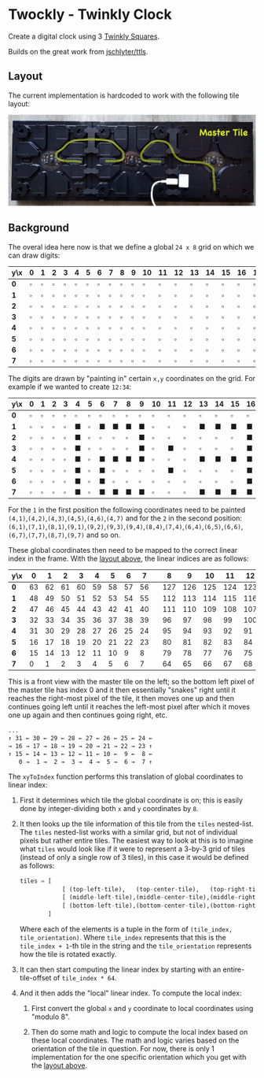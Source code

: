 # Twockly - Twinkly Clock

Create a digital clock using 3 [Twinkly Squares](https://twinkly.com/products/squares).

Builds on the great work from [jschlyter/ttls](https://github.com/jschlyter/ttls).

## Layout

The current implementation is hardcoded to work with the following tile layout:

![](images/photo.jpg)

## Background

The overal idea here now is that we define a global `24 x 8` grid on which we can draw digits:

|  y\x| 0| 1| 2| 3| 4| 5| 6| 7| 8| 9|10|11|12|13|14|15|16|17|18|19|20|21|22|23|
|-----|--|--|--|--|--|--|--|--|--|--|--|--|--|--|--|--|--|--|--|--|--|--|--|--|
|**0**| ▫| ▫| ▫| ▫| ▫| ▫| ▫| ▫| ▫| ▫| ▫| ▫| ▫| ▫| ▫| ▫| ▫| ▫| ▫| ▫| ▫| ▫| ▫| ▫|
|**1**| ▫| ▫| ▫| ▫| ▫| ▫| ▫| ▫| ▫| ▫| ▫| ▫| ▫| ▫| ▫| ▫| ▫| ▫| ▫| ▫| ▫| ▫| ▫| ▫|
|**2**| ▫| ▫| ▫| ▫| ▫| ▫| ▫| ▫| ▫| ▫| ▫| ▫| ▫| ▫| ▫| ▫| ▫| ▫| ▫| ▫| ▫| ▫| ▫| ▫|
|**3**| ▫| ▫| ▫| ▫| ▫| ▫| ▫| ▫| ▫| ▫| ▫| ▫| ▫| ▫| ▫| ▫| ▫| ▫| ▫| ▫| ▫| ▫| ▫| ▫|
|**4**| ▫| ▫| ▫| ▫| ▫| ▫| ▫| ▫| ▫| ▫| ▫| ▫| ▫| ▫| ▫| ▫| ▫| ▫| ▫| ▫| ▫| ▫| ▫| ▫|
|**5**| ▫| ▫| ▫| ▫| ▫| ▫| ▫| ▫| ▫| ▫| ▫| ▫| ▫| ▫| ▫| ▫| ▫| ▫| ▫| ▫| ▫| ▫| ▫| ▫|
|**6**| ▫| ▫| ▫| ▫| ▫| ▫| ▫| ▫| ▫| ▫| ▫| ▫| ▫| ▫| ▫| ▫| ▫| ▫| ▫| ▫| ▫| ▫| ▫| ▫|
|**7**| ▫| ▫| ▫| ▫| ▫| ▫| ▫| ▫| ▫| ▫| ▫| ▫| ▫| ▫| ▫| ▫| ▫| ▫| ▫| ▫| ▫| ▫| ▫| ▫|


The digits are drawn by "painting in" certain `x,y` coordinates on the grid. For example if we wanted to create `12:34`:

|  y\x| 0| 1| 2| 3| 4| 5| 6| 7| 8| 9|10|11|12|13|14|15|16|17|18|19|20|21|22|23|
|-----|--|--|--|--|--|--|--|--|--|--|--|--|--|--|--|--|--|--|--|--|--|--|--|--|
|**0**| ▫| ▫| ▫| ▫| ▫| ▫| ▫| ▫| ▫| ▫| ▫| ▫| ▫| ▫| ▫| ▫| ▫| ▫| ▫| ▫| ▫| ▫| ▫| ▫|
|**1**| ▫| ▫| ▫| ▫| ■| ▫| ■| ■| ■| ■| ▫| ▫| ▫| ■| ■| ■| ■| ▫| ■| ▫| ▫| ■| ▫| ▫|
|**2**| ▫| ▫| ▫| ▫| ■| ▫| ▫| ▫| ▫| ■| ▫| ▫| ▫| ▫| ▫| ▫| ■| ▫| ■| ▫| ▫| ■| ▫| ▫|
|**3**| ▫| ▫| ▫| ▫| ■| ▫| ▫| ▫| ▫| ■| ▫| ■| ▫| ▫| ▫| ▫| ■| ▫| ■| ▫| ▫| ■| ▫| ▫|
|**4**| ▫| ▫| ▫| ▫| ■| ▫| ■| ■| ■| ■| ▫| ▫| ▫| ■| ■| ■| ■| ▫| ■| ■| ■| ■| ▫| ▫|
|**5**| ▫| ▫| ▫| ▫| ■| ▫| ■| ▫| ▫| ▫| ▫| ■| ▫| ▫| ▫| ▫| ■| ▫| ▫| ▫| ▫| ■| ▫| ▫|
|**6**| ▫| ▫| ▫| ▫| ■| ▫| ■| ▫| ▫| ▫| ▫| ▫| ▫| ▫| ▫| ▫| ■| ▫| ▫| ▫| ▫| ■| ▫| ▫|
|**7**| ▫| ▫| ▫| ▫| ■| ▫| ■| ■| ■| ■| ▫| ▫| ▫| ■| ■| ■| ■| ▫| ▫| ▫| ▫| ■| ▫| ▫|

For the `1` in the first position the following coordinates need to be painted `(4,1)`,`(4,2)`,`(4,3)`,`(4,5)`,`(4,6)`,`(4,7)` and for the `2` in the second position: `(6,1)`,`(7,1)`,`(8,1)`,`(9,1)`,`(9,2)`,`(9,3)`,`(9,4)`,`(8,4)`,`(7,4)`,`(6,4)`,`(6,5)`,`(6,6)`,`(6,7)`,`(7,7)`,`(8,7)`,`(9,7)` and so on.

These global coordinates then need to be mapped to the correct linear index in the frame. With the [layout above](#layout), the linear indices are as follows:

|  y\x|  0|  1|  2|  3|  4|  5|  6|  7| |  8|  9| 10| 11| 12| 13| 14| 15| | 16| 17| 18| 19| 20| 21| 22| 23|
|-----|---|---|---|---|---|---|---|---|-|---|---|---|---|---|---|---|---|-|---|---|---|---|---|---|---|---|
|**0**| 63| 62| 61| 60| 59| 58| 57| 56| |127|126|125|124|123|122|121|120| |191|190|189|188|187|186|185|184|
|**1**| 48| 49| 50| 51| 52| 53| 54| 55| |112|113|114|115|116|117|118|119| |176|177|178|179|180|181|182|183|
|**2**| 47| 46| 45| 44| 43| 42| 41| 40| |111|110|109|108|107|106|105|104| |175|174|173|172|171|170|169|168|
|**3**| 32| 33| 34| 35| 36| 37| 38| 39| | 96| 97| 98| 99|100|101|102|103| |160|161|162|163|164|165|166|167|
|**4**| 31| 30| 29| 28| 27| 26| 25| 24| | 95| 94| 93| 92| 91| 90| 89| 88| |159|158|157|156|155|154|153|152|
|**5**| 16| 17| 18| 19| 20| 21| 22| 23| | 80| 81| 82| 83| 84| 85| 86| 87| |144|145|146|147|148|149|150|151|
|**6**| 15| 14| 13| 12| 11| 10|  9|  8| | 79| 78| 77| 76| 75| 74| 73| 72| |143|142|141|140|139|138|137|136|
|**7**|  0|  1|  2|  3|  4|  5|  6|  7| | 64| 65| 66| 67| 68| 69| 70| 71| |128|129|130|131|132|133|134|135|

This is a front view with the master tile on the left; so the bottom left pixel of the master tile has index 0 and it then essentially "snakes" right until it reaches the right-most pixel of the tile, it then moves one up and then continues going left until it reaches the left-most pixel after which it moves one up again and then continues going right, etc.

```
...
↑ 31 ← 30 ← 29 ← 28 ← 27 ← 26 ← 25 ← 24 ←
→ 16 → 17 → 18 → 19 → 20 → 21 → 22 → 23 ↑
↑ 15 ← 14 ← 13 ← 12 ← 11 ← 10 ←  9 ←  8 ←
   0 →  1 →  2 →  3 →  4 →  5 →  6 →  7 ↑
```

The `xyToIndex` function performs this translation of global coordinates to linear index:

1.  First it determines which tile the global coordinate is on; this is easily done by integer-dividing both `x` and `y` coordinates by `8`.

2.  It then looks up the tile information of this tile from the `tiles` nested-list. The `tiles` nested-list works with a similar grid, but not of individual pixels but rather entire tiles. The easiest way to look at this is to imagine what `tiles` would look like if it were to represent a 3-by-3 grid of tiles (instead of only a single row of 3 tiles), in this case it would be defined as follows:

    ```python
    tiles = [   
                [ (top-left-tile),   (top-center-tile),   (top-right-tile)    ],
                [ (middle-left-tile),(middle-center-tile),(middle-right-tile) ],
                [ (bottom-left-tile),(bottom-center-tile),(bottom-right-tile) ]
            ]
    ```

    Where each of the elements is a tuple in the form of `(tile_index, tile_orientation)`. Where `tile_index` represents that this is the `tile_index + 1`-th tile in the string and the `tile_orientation` represents how the tile is rotated exactly.

3.  It can then start computing the linear index by starting with an entire-tile-offset of `tile_index * 64`.

4.  And it then adds the "local" linear index. To compute the local index:
    
    1.  First convert the global `x` and `y` coordinate to local coordinates using "modulo 8".

    2.  Then do some math and logic to compute the local index based on these local coordinates. The math and logic varies based on the orientation of the tile in question. For now, there is only 1 implementation for the one specific orientation which you get with the [layout above](#layout).

